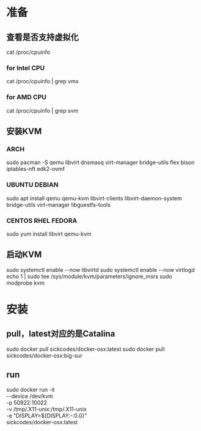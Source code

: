 # 准备

## 查看是否支持虚拟化
cat /proc/cpuinfo
### for Intel CPU
cat /proc/cpuinfo | grep vmx
### for AMD CPU
cat /proc/cpuinfo | grep svm

## 安装KVM
### ARCH
sudo pacman -S qemu libvirt dnsmasq virt-manager bridge-utils flex bison iptables-nft edk2-ovmf
### UBUNTU DEBIAN
sudo apt install qemu qemu-kvm libvirt-clients libvirt-daemon-system bridge-utils virt-manager libguestfs-tools
### CENTOS RHEL FEDORA
sudo yum install libvirt qemu-kvm

## 启动KVM
sudo systemctl enable --now libvirtd
sudo systemctl enable --now virtlogd
echo 1 | sudo tee /sys/module/kvm/parameters/ignore_msrs
sudo modprobe kvm

# 安装

## pull，latest对应的是Catalina
sudo docker pull sickcodes/docker-osx:latest
sudo docker pull sickcodes/docker-osx:big-sur

## run
sudo docker run -it \
    --device /dev/kvm \
    -p 50922:10022 \
    -v /tmp/.X11-unix:/tmp/.X11-unix \
    -e "DISPLAY=${DISPLAY:-:0.0}" \
    sickcodes/docker-osx:latest

